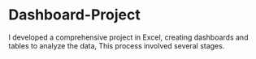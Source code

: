 # Dashboard-Project
I developed a comprehensive project in Excel, creating dashboards and tables to analyze the data, This process involved several stages.
